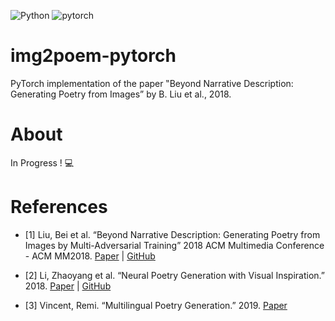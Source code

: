 ![Python](https://img.shields.io/badge/python-3.+-blue.svg)
![pytorch](https://img.shields.io/badge/pytorch-1.6.0-orange.svg)

# img2poem-pytorch

PyTorch implementation of the paper ‟Beyond Narrative Description: Generating Poetry from Images” by B. Liu et al., 2018.

# About

In Progress ! 💻

# References

- [1] Liu, Bei et al. “Beyond Narrative Description: Generating Poetry from Images by Multi-Adversarial Training” 2018 ACM Multimedia Conference - ACM MM2018. [Paper](https://arxiv.org/abs/1804.08473) | [GitHub](https://github.com/researchmm/img2poem)

- [2] Li, Zhaoyang et al. “Neural Poetry Generation with Visual Inspiration.” 2018. [Paper](https://github.com/zhaoyanglijoey/Poem-From-Image/blob/master/419_PoemGen_Report.pdf) | [GitHub](https://github.com/zhaoyanglijoey/Poem-From-Image)

- [3] Vincent, Remi. “Multilingual Poetry Generation.” 2019. [Paper](https://ntnuopen.ntnu.no/ntnu-xmlui/bitstream/handle/11250/2634459/no.ntnu%3Ainspera%3A36079153%3A38772770.pdf)
